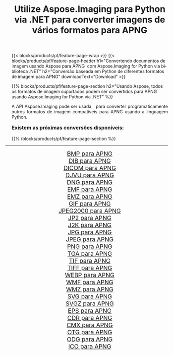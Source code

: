﻿---
title: Utilize Aspose.Imaging para Python via .NET para converter imagens de vários formatos para APNG 
weight: 3920
url: /pt/python-net/conversion/to/apng/ 
lang: pt
langdirlevel: 2
locales: zh-hans,ja,it,ru,de,es,fr,nl,id,lt,pl,pt,vi,tr,ko,zh-hant,ar,hi,th,sv,cs,uk,he
description: Você pode usar Aspose.Imaging para Python via biblioteca .NET para converter de uma variedade de formatos para APNG
---

{{< blocks/products/pf/feature-page-wrap >}}
{{< blocks/products/pf/feature-page-header h1="Convertendo documentos de imagem usando Aspose para APNG  com Aspose.Imaging for Python via biblioteca .NET" h2="Conversão baseada em Python de diferentes formatos de imagem para APNG" downloadText="Download" >}}


{{% blocks/products/pf/feature-page-section  h2="Usando Aspose, todos os formatos de imagem suportados podem ser convertidos para APNG usando Aspose.Imaging for Python via .NET" %}}
<p align=justify>A API Aspose.Imaging pode ser usada   para converter programaticamente outros formatos de imagem compatíveis para APNG usando a linguagem Python.</p>
<h3 style="margin-top:16px;">
Existem as próximas conversões disponíveis:
</h3>
{{% /blocks/products/pf/feature-page-section %}}
<div class="container-fluid productfamilypage bg-gray">
    <div class="convertypes bg-gray agp-content section">
        <div class="container">
		<hr style="margin-left:-20px;"/>
		<div class="row other-converters" style="gap: 10px;font-size: 19px;text-align:center;">
		    <div class='col-md-3 other-converter remove-lp remove-rp'><a href="/imaging/pt/python-net/conversion/bmp-to-apng/" style="padding:15px;">BMP para APNG</a></div>
<div class='col-md-3 other-converter remove-lp remove-rp'><a href="/imaging/pt/python-net/conversion/dib-to-apng/" style="padding:15px;">DIB para APNG</a></div>
<div class='col-md-3 other-converter remove-lp remove-rp'><a href="/imaging/pt/python-net/conversion/dicom-to-apng/" style="padding:15px;">DICOM para APNG</a></div>
<div class='col-md-3 other-converter remove-lp remove-rp'><a href="/imaging/pt/python-net/conversion/djvu-to-apng/" style="padding:15px;">DJVU para APNG</a></div>
<div class='col-md-3 other-converter remove-lp remove-rp'><a href="/imaging/pt/python-net/conversion/dng-to-apng/" style="padding:15px;">DNG para APNG</a></div>
<div class='col-md-3 other-converter remove-lp remove-rp'><a href="/imaging/pt/python-net/conversion/emf-to-apng/" style="padding:15px;">EMF para APNG</a></div>
<div class='col-md-3 other-converter remove-lp remove-rp'><a href="/imaging/pt/python-net/conversion/emz-to-apng/" style="padding:15px;">EMZ para APNG</a></div>
<div class='col-md-3 other-converter remove-lp remove-rp'><a href="/imaging/pt/python-net/conversion/gif-to-apng/" style="padding:15px;">GIF para APNG</a></div>
<div class='col-md-3 other-converter remove-lp remove-rp'><a href="/imaging/pt/python-net/conversion/jpeg2000-to-apng/" style="padding:15px;">JPEG2000 para APNG</a></div>
<div class='col-md-3 other-converter remove-lp remove-rp'><a href="/imaging/pt/python-net/conversion/jp2-to-apng/" style="padding:15px;">JP2 para APNG</a></div>
<div class='col-md-3 other-converter remove-lp remove-rp'><a href="/imaging/pt/python-net/conversion/j2k-to-apng/" style="padding:15px;">J2K para APNG</a></div>
<div class='col-md-3 other-converter remove-lp remove-rp'><a href="/imaging/pt/python-net/conversion/jpg-to-apng/" style="padding:15px;">JPG para APNG</a></div>
<div class='col-md-3 other-converter remove-lp remove-rp'><a href="/imaging/pt/python-net/conversion/jpeg-to-apng/" style="padding:15px;">JPEG para APNG</a></div>
<div class='col-md-3 other-converter remove-lp remove-rp'><a href="/imaging/pt/python-net/conversion/png-to-apng/" style="padding:15px;">PNG para APNG</a></div>
<div class='col-md-3 other-converter remove-lp remove-rp'><a href="/imaging/pt/python-net/conversion/tga-to-apng/" style="padding:15px;">TGA para APNG</a></div>
<div class='col-md-3 other-converter remove-lp remove-rp'><a href="/imaging/pt/python-net/conversion/tif-to-apng/" style="padding:15px;">TIF para APNG</a></div>
<div class='col-md-3 other-converter remove-lp remove-rp'><a href="/imaging/pt/python-net/conversion/tiff-to-apng/" style="padding:15px;">TIFF para APNG</a></div>
<div class='col-md-3 other-converter remove-lp remove-rp'><a href="/imaging/pt/python-net/conversion/webp-to-apng/" style="padding:15px;">WEBP para APNG</a></div>
<div class='col-md-3 other-converter remove-lp remove-rp'><a href="/imaging/pt/python-net/conversion/wmf-to-apng/" style="padding:15px;">WMF para APNG</a></div>
<div class='col-md-3 other-converter remove-lp remove-rp'><a href="/imaging/pt/python-net/conversion/wmz-to-apng/" style="padding:15px;">WMZ para APNG</a></div>
<div class='col-md-3 other-converter remove-lp remove-rp'><a href="/imaging/pt/python-net/conversion/svg-to-apng/" style="padding:15px;">SVG para APNG</a></div>
<div class='col-md-3 other-converter remove-lp remove-rp'><a href="/imaging/pt/python-net/conversion/svgz-to-apng/" style="padding:15px;">SVGZ para APNG</a></div>
<div class='col-md-3 other-converter remove-lp remove-rp'><a href="/imaging/pt/python-net/conversion/eps-to-apng/" style="padding:15px;">EPS para APNG</a></div>
<div class='col-md-3 other-converter remove-lp remove-rp'><a href="/imaging/pt/python-net/conversion/cdr-to-apng/" style="padding:15px;">CDR para APNG</a></div>
<div class='col-md-3 other-converter remove-lp remove-rp'><a href="/imaging/pt/python-net/conversion/cmx-to-apng/" style="padding:15px;">CMX para APNG</a></div>
<div class='col-md-3 other-converter remove-lp remove-rp'><a href="/imaging/pt/python-net/conversion/otg-to-apng/" style="padding:15px;">OTG para APNG</a></div>
<div class='col-md-3 other-converter remove-lp remove-rp'><a href="/imaging/pt/python-net/conversion/odg-to-apng/" style="padding:15px;">ODG para APNG</a></div>
<div class='col-md-3 other-converter remove-lp remove-rp'><a href="/imaging/pt/python-net/conversion/ico-to-apng/" style="padding:15px;">ICO para APNG</a></div>
                </div>
        </div>
    </div>
</div>
<br/>

